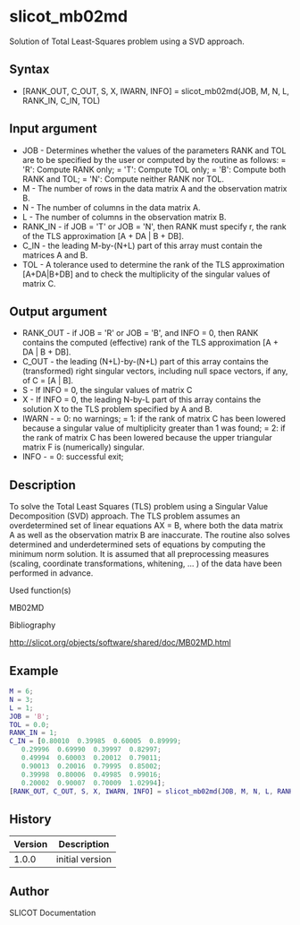 

# slicot_mb02md

Solution of Total Least-Squares problem using a SVD approach.

## Syntax

- [RANK_OUT, C_OUT, S, X, IWARN, INFO] = slicot_mb02md(JOB, M, N, L, RANK_IN, C_IN, TOL)

## Input argument

 - JOB - Determines whether the values of the parameters RANK and TOL are to be specified by the user or computed by the routine as follows: = 'R':  Compute RANK only;  = 'T':  Compute TOL only; = 'B':  Compute both RANK and TOL; = 'N':  Compute neither RANK nor TOL.
 - M - The number of rows in the data matrix A and the observation matrix B.
 - N - The number of columns in the data matrix A.
 - L - The number of columns in the observation matrix B.
 - RANK_IN - if JOB = 'T' or JOB = 'N', then RANK must specify r, the rank of the TLS approximation [A + DA | B + DB].
 - C_IN - the leading M-by-(N+L) part of this array must contain the matrices A and B.
 - TOL - A tolerance used to determine the rank of the TLS approximation [A+DA|B+DB] and to check the multiplicity of the singular values of matrix C.

## Output argument

 - RANK_OUT - if JOB = 'R' or JOB = 'B', and INFO = 0, then RANK contains the computed (effective) rank of the TLS approximation [A + DA | B + DB].
 - C_OUT - the leading (N+L)-by-(N+L) part of this array contains the (transformed) right singular vectors, including null space vectors, if any, of C = [A | B].
 - S - If INFO = 0, the singular values of matrix C
 - X - If INFO = 0, the leading N-by-L part of this array contains the solution X to the TLS problem specified by A and B.
 - IWARN - = 0:  no warnings; = 1:  if the rank of matrix C has been lowered because a singular value of multiplicity greater than 1 was found; = 2:  if the rank of matrix C has been lowered because the upper triangular matrix F is (numerically) singular.
 - INFO - = 0:  successful exit;

## Description


  <p>To solve the Total Least Squares (TLS) problem using a Singular Value Decomposition (SVD) approach. The TLS problem assumes an overdetermined set of linear equations AX = B, where both the data matrix A as well as the observation matrix B are inaccurate. The routine also solves determined and underdetermined sets of equations by computing the minimum norm solution. It is assumed that all preprocessing measures (scaling, coordinate transformations, whitening, ... ) of the data have been performed in advance.</p>


Used function(s)

MB02MD

Bibliography

http://slicot.org/objects/software/shared/doc/MB02MD.html

## Example

```matlab
M = 6;
N = 3;
L = 1;
JOB = 'B';
TOL = 0.0;
RANK_IN = 1;
C_IN = [0.80010  0.39985  0.60005  0.89999;
   0.29996  0.69990  0.39997  0.82997;
   0.49994  0.60003  0.20012  0.79011;
   0.90013  0.20016  0.79995  0.85002;
   0.39998  0.80006  0.49985  0.99016;
   0.20002  0.90007  0.70009  1.02994];
[RANK_OUT, C_OUT, S, X, IWARN, INFO] = slicot_mb02md(JOB, M, N, L, RANK_IN, C_IN, TOL)
```

## History

|Version|Description|
|------|------|
|1.0.0|initial version|


## Author

SLICOT Documentation



